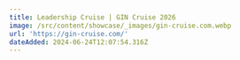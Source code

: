 ```yaml
---
title: Leadership Cruise | GIN Cruise 2026
image: /src/content/showcase/_images/gin-cruise.com.webp
url: 'https://gin-cruise.com/'
dateAdded: 2024-06-24T12:07:54.316Z
---
```


